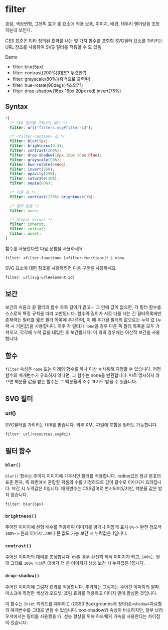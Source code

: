 # filter

흐림, 색상변형, 그래픽 효과 를 요소에 적용
보통, 이미지, 배경, 테두리 렌더링을 조정하는데 쓰인다.

CSS 표준은 미리 정의된 효과를 내는 몇 가지 함수를 포함함
SVG필터 요소를 가리키는 URL 참조를 사용하여 SVG 필터를 적용할 수 도 있음

Demo
- filter: blur(5px)
- filter: contrast(200%)(대조? 뚜렷한?)
- filter: grayscale(80%)(흑백으로 출력된)
- filter: hue-rotate(90deg)(색조의??)
- filter: drop-shadow(16px 16px 20px red) invert(75%)

## Syntax
```css
*{
  /* SVG 필터를 가리키는 URL */
  filter: url("filters.svg#filter-id");

  /* <filter-cuntion> 값 */
  filter: blur(5px);
  filter: brightness(0.4);
  filter: contrast(200%);
  filter: drop-shadow(16px 16px 20px blue);
  filter: grayscale(50%);
  filter: hue-rotate(90deg);
  filter: invert(75%);
  filter: opacity(25%);
  filter: saturate(30%);
  filter: sepia(60%);

  /* 다중 값 */
  filter: contrast(175%) brightness(3%);

  /* 필터 없음 */
  filter: none;

  /* Global Values */
  filter: inherit;
  filter: initial;
  filter: unset;
}
```

함수를 사용한다면 다음 문법을 사용하세요
```
filter: <filter-function> [<filter-function>]* | none
```

SVG<filter> 요소에 대한 참조를 사용하려면 다음 구문을 사용하세요
```
filter: url(svg-url#element-id)
```

## 보간
보간의 처음과 끝 필터의 함수 목록 길이가 같고ㅡ 그 안에 <url> 값이 없으면, 각 필터 함수를 스스로의 특정 규칙을 따라 고반됩니다.
함수의 길이가 서로 다를 때는 긴 필터목록에만 존재하는 필터를 짧은 필터 목록에 추가하며, 이 때 추가된 필터의 값으로는 누락 값 (누락 시 기본값)을 사용합니다.
이후 각 필터가 `none`일 경우 다른 쪽 필터 목록을 모두 가져오고, 각각에 누락 값을 대입한 후 보간합니다.
이 외의 경우에는 이산적 보간을 사용합니다.

## 함수
`filter` 속성은 `none` 또는 아래의 함수를 하나 이상 ㅎ사용해 지정할 수 있습니다.
어떤 함수의 매개변수가 유효하지 않다면, 그 함수는 none을 반환합니다.
따로 명시하지 않으면 백분율 값을 받는 함수는 그 백분율의 소수 표기도 받을 수 있습니다.

## SVG 필터
### url()
SVG필터를 가리키는 URI를 받습니다. 외부 XML 파일에 포함된 필터도 가능합니다.
```
filter: url(resources.svg#c1)
```

## 필터 함수
### `blur()`
`blur()` 함수는 주어지 이미지에 가우시안 블러를 적용합니다.
radius값은 정규 분포의 표준 편자, 즉 화면에서 혼합할 픽셀의 수를 지정하므로 값이 클수로 이미지가 흐려집니다.
보간 시 누락값은 0입니다.
매개변수는 CSS길이로 변시되어있지만, 백분율 값은 받지 않습니다.
```
filter: blur(5px)
```

### `brightness()`
주어진 이미지에 선형 배수를 적용하여 이미지를 밝거나 어둡게 표시
`0%`-> 완전 검으색
`100%`-> 원래 이미지 그보다 큰 값도 가능
보간 시 누락값은 1입니다.

### `contrast()`
주어진 이미지의 대비를 조정합니다.
`0%`일 경우 환전히 회색 이미지가 되고, 
`100%`는 원래 그대로
`100% 이상`은 대비가 더 큰 이미지가 생성
보간 시 누락값은 1입니다.

### `drop-shadow()`
주어진 이미지에 그림자 효과를 적용합니다.
추가하는 그림자는 주어진 이미지의 알파 마스크에 특정한 색상과 오프셋, 흐림 효과를 적용하고 이미지 밑에 함성한 것입니다.

이 함수는 `Inset` 키워드를 제외하고 (CSS3 Backgrounds에 정의된)`<shadow>`자료형의 매개변수를 그대로 받을 수 있습니다.
box-shadow와 속성이 비슷하지만, 일부 브라우저에서는 필터를 사용했을 때, 성능 향상을 위해 하드웨거 가속을 사용한다는 차이점이 있습니다.